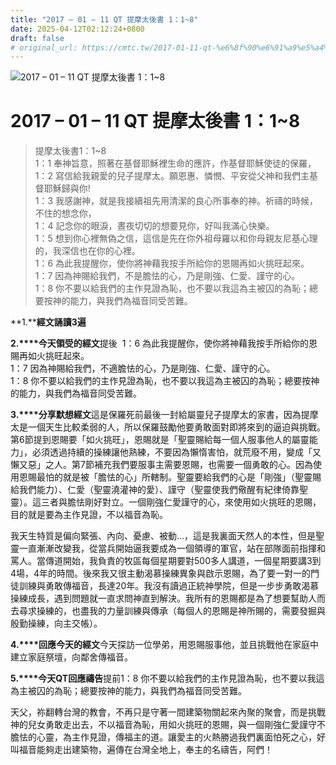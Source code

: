 ```yaml
---
title: "2017 – 01 – 11 QT 提摩太後書 1：1~8"
date: 2025-04-12T02:12:24+0800
draft: false
# original_url: https://cmtc.tw/2017-01-11-qt-%e6%8f%90%e6%91%a9%e5%a4%aa%e5%be%8c%e6%9b%b81%ef%bc%9a18
---
```


![2017 – 01 – 11 QT 提摩太後書 1：1\~8](/images/qt.jpg   "2017 – 01 – 11 QT 提摩太後書 1：1\~8")

# 2017 – 01 – 11 QT 提摩太後書 1：1\~8

> 提摩太後書1：1\~8  
> 1：1 奉神旨意，照著在基督耶穌裡生命的應許，作基督耶穌使徒的保羅，  
> 1：2 寫信給我親愛的兒子提摩太。願恩惠、憐憫、平安從父神和我們主基督耶穌歸與你!  
> 1：3 我感謝神，就是我接續祖先用清潔的良心所事奉的神。祈禱的時候，不住的想念你，  
> 1：4 記念你的眼淚，晝夜切切的想要見你，好叫我滿心快樂。  
> 1：5 想到你心裡無偽之信，這信是先在你外祖母羅以和你母親友尼基心理的，我深信也在你的心裡。  
> 1：6 為此我提醒你，使你將神藉我按手所給你的恩賜再如火挑旺起來。  
> 1：7 因為神賜給我們，不是膽怯的心，乃是剛強、仁愛、謹守的心。  
> 1：8 你不要以給我們的主作見證為恥，也不要以我這為主被囚的為恥；總要按神的能力，與我們為福音同受苦難。

**1.****經文誦讀3遍**

**2.****今天領受的經文**提後  1：6 為此我提醒你，使你將神藉我按手所給你的恩賜再如火挑旺起來。  
1：7 因為神賜給我們，不適膽怯的心，乃是剛強、仁愛、謹守的心。  
1：8 你不要以給我們的主作見證為恥，也不要以我這為主被囚的為恥；總要按神的能力，與我們為福音同受苦難。

**3.****分享默想經文**這是保羅死前最後一封給屬靈兒子提摩太的家書，因為提摩太是一個天生比較柔弱的人，所以保羅鼓勵他要勇敢面對即將來到的逼迫與挑戰。第6節提到恩賜要「如火挑旺」，恩賜就是「聖靈賜給每一個人服事他人的屬靈能力」，必須透過持續的操練讓他熟練，不要因為懶惰害怕，就荒廢不用，變成「又懶又惡」之人。第7節補充我們要服事主需要恩賜，也需要一個勇敢的心。因為使用恩賜最怕的就是被「膽怯的心」所轄制。聖靈要給我們的心是「剛強」（聖靈賜給我們能力）、仁愛（聖靈澆灌神的愛）、謹守（聖靈使我們儆醒有紀律倚靠聖靈）。這三者與膽怯剛好對立。一個剛強仁愛謹守的心，來使用如火挑旺的恩賜，目的就是要為主作見證，不以福音為恥。

我天生特質是偏向緊張、內向、憂慮、被動…，這是我裏面天然人的本性，但是聖靈一直漸漸改變我，從當兵開始逼我要成為一個領導的軍官，站在部隊面前指揮和罵人。當傳道開始，我負責的牧區每個星期要對500多人講道，一個星期要講3到4場，4年的時間。後來我又很主動渴慕操練異象與啟示恩賜，為了要一對一的門徒訓練與勇敢傳福音，長達20年。我沒有讀過正統神學院，但是一步步勇敢渴慕操練成長，遇到問題就一直求問神直到解決。我所有的恩賜都是為了想要幫助人而去尋求操練的，也盡我的力量訓練與傳承（每個人的恩賜是神所賜的，需要發掘與殷勤操練，向主交帳）。

**4.****回應今天的經文**今天探訪一位學弟，用恩賜服事他，並且挑戰他在家庭中建立家庭祭壇，向鄰舍傳福音。

**5.****今天QT回應禱告**提前1：8 你不要以給我們的主作見證為恥，也不要以我這為主被囚的為恥；總要按神的能力，與我們為福音同受苦難。

天父，祢翻轉台灣的教會，不再只是守著一間建築物關起來內聚的聚會，而是挑戰神的兒女勇敢走出去，不以福音為恥，用如火挑旺的恩賜，與一個剛強仁愛謹守不膽怯的心靈，為主作見證，傳福主的道。讓愛主的火熱勝過我們裏面怕死之心，好叫福音能夠走出建築物，遍傳在台灣全地上，奉主的名禱告，阿們！